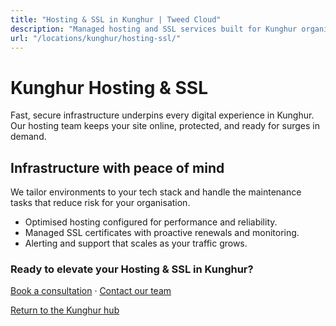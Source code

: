 ```yaml
---
title: "Hosting & SSL in Kunghur | Tweed Cloud"
description: "Managed hosting and SSL services built for Kunghur organisations."
url: "/locations/kunghur/hosting-ssl/"
---
```


# Kunghur Hosting & SSL

Fast, secure infrastructure underpins every digital experience in Kunghur. Our hosting team keeps your site online, protected, and ready for surges in demand.

## Infrastructure with peace of mind

We tailor environments to your tech stack and handle the maintenance tasks that reduce risk for your organisation.

- Optimised hosting configured for performance and reliability.
- Managed SSL certificates with proactive renewals and monitoring.
- Alerting and support that scales as your traffic grows.

### Ready to elevate your Hosting & SSL in Kunghur?

[Book a consultation](/consultation/) · [Contact our team](/contact/)

[Return to the Kunghur hub](/locations/kunghur/)

